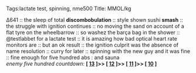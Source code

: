 Tags:lactate test, spinning, nme500
Title: MMOL/kg
  
∆641 :: the sleep of total **discombobulation** :: style shown sushi **smash** :: the struggle with ignition continues :: no moving the sand on account of a flat tyre on the wheelbarrow :: so washez the barça bag in the shower :: @testlabbet for a lactate test :: it is amazing how bad optical heart rate monitors are :: but an ok result :: the ignition culprit was the absence of name resolution :: curry for later :: spinning with the new guy and it was fine :: fine enough for five hundred abs : and sauna  
_enemy five hundred countdown:_  **[ [13](https://www.allmusic.com/album/funeral-mw0000384072) ]>> [ [12](https://www.allmusic.com/album/horses-mw0000198924) ]>> [ [11](https://www.allmusic.com/album/nevermind-mw0000185616) ]>> [ [10](https://www.allmusic.com/album/definitely-maybe-mw0000117851) ]**  
